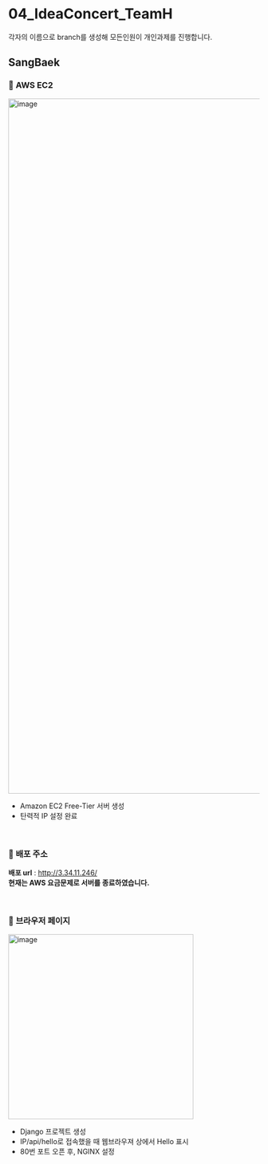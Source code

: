 # 04_IdeaConcert_TeamH

각자의 이름으로 branch를 생성해 모든인원이 개인과제를 진행합니다.

## SangBaek
### :pushpin: **AWS EC2**
<img width="1394" alt="image" src="https://user-images.githubusercontent.com/95380638/179686975-d4d6f2f5-b3ca-438b-970c-70abcfe77f33.png">

- Amazon EC2 Free-Tier 서버 생성     
- 탄력적 IP 설정 완료

<br>

### :pushpin: **배포 주소**
**배포 url** : http://3.34.11.246/   
**현재는 AWS 요금문제로 서버를 종료하였습니다.**

<br>

### :pushpin: **브라우저 페이지**
<img width="371" alt="image" src="https://user-images.githubusercontent.com/95380638/179707890-05353a74-5161-47ca-82f9-dbc52661f950.png">

- Django 프로젝트 생성 
- IP/api/hello로 접속했을 때 웹브라우져 상에서 Hello 표시
- 80번 포트 오픈 후, NGINX 설정
